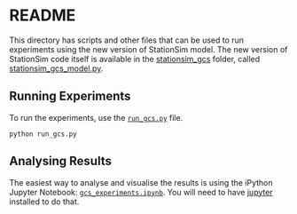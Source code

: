 # README

This directory has scripts and other files that can be used to run experiments using the new version of StationSim model.
The new version of StationSim code itself is available in the [stationsim_gcs](../..) folder, called [stationsim_gcs_model.py](../../stationsim_gcs_model.py). 


## Running Experiments

To run the experiments, use the [`run_gcs.py`](./run_gcs.py) file.

```
python run_gcs.py
```

## Analysing Results

The easiest way to analyse and visualise the results is using the iPython Jupyter Notebook: [`gcs_experiments.ipynb`](gcs_experiments.ipynb).
You will need to have [jupyter](https://jupyter.org/) installed to do that.
